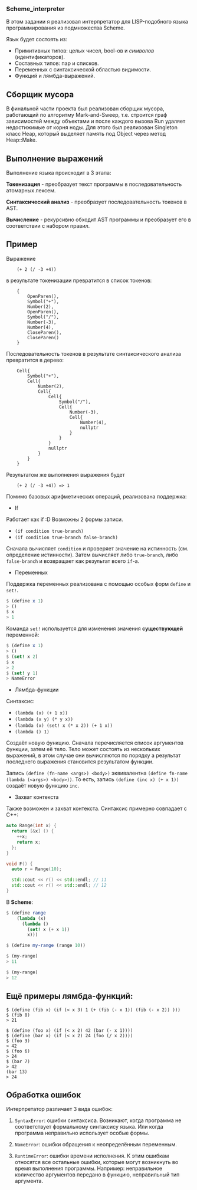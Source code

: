 ### Scheme_interpreter

В этом задании я реализовал интерпретатор для LISP-подобного языка программирования из подмножества Scheme. 

Язык будет состоять из:
 - Примитивных типов: целых чисел, bool-ов и _символов_ (идентификаторов).
 - Составных типов: пар и списков.
 - Переменных с синтаксической областью видимости.
 - Функций и лямбда-выражений.

## Сборщик мусора

В финальной части проекта был реализован сборщик мусора, работающий по алгоритму Mark-and-Sweep, т.е. строится граф зависимостей между объектами и после каждого вызова Run удаляет недостижимые от корня ноды.
Для этого был реализован Singleton класс Heap, который выделяет память под Object через метод Heap::Make.

## Выполнение выражений
Выполнение языка происходит в 3 этапа:

**Токенизация** - преобразует текст программы в последовательность атомарных лексем. 

**Синтаксический анализ** - преобразует последовательность токенов в AST.
   
**Вычисление** - рекурсивно обходит AST программы и преобразует его в соответствии с набором правил.

## Пример

Выражение 
```
    (+ 2 (/ -3 +4))
``` 
в результате токенизации превратится в список токенов:
```
    { 
        OpenParen(),
        Symbol("+"),
        Number(2),
        OpenParen(),
        Symbol("/"),
        Number(-3),
        Number(4),
        CloseParen(),
        CloseParen()
    }
```
     
 Последовательность токенов в результате синтаксического анализа
 превратится в дерево:
     
```
    Cell{
        Symbol("+"),
        Cell{
            Number(2),
            Cell{
                Cell{
                    Symbol("/"),
                    Cell{
                        Number(-3),
                        Cell{
                            Number(4),
                            nullptr
                        }
                    }
                }
                nullptr
            }
        }
    }
```
Результатом же выполнения выражения будет 

```
    (+ 2 (/ -3 +4)) => 1
```

Помимо базовых арифметических операций, реализована поддержка:

- If

Работает как if :D Возможны 2 формы записи.

* `(if condition true-branch)`
* `(if condition true-branch false-branch)`

Сначала вычисляет `condition` и проверяет значение на истинность (см. определение истинности). Затем вычисляет либо `true-branch`, либо `false-branch` и возвращает как результат всего `if`-а.

- Переменных

Поддержка переменных реализована с помощью особых форм `define` и `set!`.

```scheme
$ (define x 1)
> ()
$ x
> 1
```

Команда `set!` используется для изменения значения **существующей** переменной:

```scheme
$ (define x 1)
> ()
$ (set! x 2)
$ x
> 2
$ (set! y 1)
> NameError
```

- Лямбда-функции

Синтаксис:

* `(lambda (x) (+ 1 x))`
* `(lambda (x y) (* y x))`
* `(lambda (x) (set! x (* x 2)) (+ 1 x))`
* `(lambda () 1)`

Создаёт новую функцию. Сначала перечисляется список аргументов функции, затем её тело. Тело может состоять из нескольких выражений, в этом случае они вычисляются по порядку а результат последнего выражения становится результатом функции.

Запись `(define (fn-name <args>) <body>)` эквивалентна `(define fn-name (lambda (<args>) <body>))`. То есть, запись `(define (inc x) (+ x 1))` создаёт новую функцию `inc`.

- Захват контекста

Также возможен и захват контекста. Синтаксис примерно совпадает с C++:

```c++
auto Range(int x) {
  return [&x] () {
    ++x;
    return x;
  };
}

void F() {
  auto r = Range(10);

  std::cout << r() << std::endl; // 11
  std::cout << r() << std::endl; // 12
}
```

В **Scheme**:

```scheme
$ (define range
    (lambda (x)
      (lambda ()
        (set! x (+ x 1))
        x)))

$ (define my-range (range 10))

$ (my-range)
> 11

$ (my-range)
> 12
```
## Ещё примеры лямбда-функций:

```
$ (define (fib x) (if (< x 3) 1 (+ (fib (- x 1)) (fib (- x 2)) )))
$ (fib 8)
> 21

$ (define (foo x) (if (< x 2) 42 (bar (- x 1))))
$ (define (bar x) (if (< x 2) 24 (foo (/ x 2))))
$ (foo 3)
> 42
$ (foo 6)
> 24
$ (bar 7)
> 42
(bar 13)
> 24
```

## Обработка ошибок

Интерпретатор различает 3 вида ошибок:

1. `SyntaxError`: ошибки синтаксиса. Возникают, когда программа не соответствует формальному синтаксису языка. Или когда программа неправильно использует особые формы.

2. `NameError`: ошибки обращения к неопределённым переменным.

3. `RuntimeError`: ошибки времени исполнения. К этим ошибкам относятся все остальные ошибки, которые могут возникнуть во время выполнения программы.
Например: неправильное количество аргументов передано в функцию, неправильный тип аргумента.






